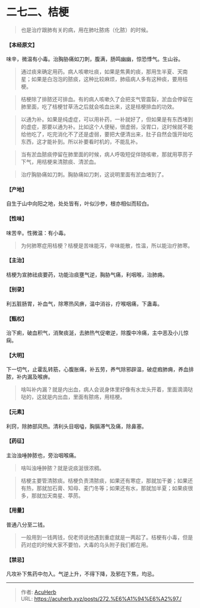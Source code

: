 # 二七二、桔梗


> 也是治疗跟肺有关的病，用在肺吐脓疡（化脓）的时候。

#### 【本经原文】
味辛，微温有小毒。治胸胁痛如刀刺，腹满，肠鸣幽幽，惊恐悸气。生山谷。

> 通过痰来确定用药。病人咳嗽吐痰，如果是焦黄的痰，那用生半夏、天南星；如果是白泡泡的脓痰，这种比较麻烦，肺癌病人多有这种痰，要用桔梗。

> 桔梗除了排脓还可排血。有的病人咳嗽久了会把支气管震裂，淤血会停留在肺里面，吃了桔梗甘草汤之后就会咳血出来，这是桔梗排血的功效。

> 以通为补。如果是纯虚症，可以用补药，一补就好了，但如果是有东西堵到的虚症，那要以通为补。比如这个人便秘，很虚弱，没胃口，这时候就不能给他吃了，吃完消化不了还是虚弱，要把大便清出来，肚子自然会饿开始吃东西，这才能补到。所以补要看时机的，不能乱补。

> 当有淤血脓痰停留在肺里面的时候，病人呼吸短促伴随咳嗽，那就用葶苈子下气，用桔梗来清脓痰、清淤血。

> 治疗胸胁痛如刀刺‍。胸胁痛如刀刺，这说明里面有淤血堵到了。

#### 【产地】
自生于山中向阳之地，处处皆有，叶似沙参，根亦相似而较白。
#### 【性味】
味苦辛。性微温：有小毒。

> 为何肺寒症用桔梗？桔梗是苦味能泻，辛味能散，性温，所以能治疗肺寒。

#### 【主治】
桔梗为宣肺祛痰要药，功能治痰壅气逆，胸胁气痛，利咽喉，治肺痈。
#### 【别录】
利五脏肠胃，补血气，除寒热风痹，温中消谷，疗喉咽痛，下蛊毒。
#### 【甄权】
治下痢，破血积气，消聚痰涎，去肺热气促嗽逆，除腹中冷痛，主中恶及小儿惊痫。
#### 【大明】
下一切气，止霍乱转筋，心腹胀痛，补五劳，养气除邪辟温，破症瘕肺痈，养血排脓，补内漏及喉痹。

> 啥叫补内漏？就是内出血，病人会说身体里好像有水龙头开着，里面滴滴哒哒的，这就是内出血，里面有脓疡，用桔梗。

#### 【元素】
利窍，除肺部风热。清利头目咽嗌，胸膈滞气及痛，除鼻塞。
#### 【药征】
主治浊唾肿脓也，旁治咽喉痛。

> 啥叫浊唾肿脓？就是说痰涎很浓稠。

> 桔梗主要管清脓痰。桔梗负责清脓痰，如果还有寒症，那就加干姜；如果还有热，那就加石膏、知母、麦门冬等；如果还有水，那就加半夏；如果痰很多，那就加天南星、葶苈。

#### 【用量】
普通八分至二钱。

> 一般用到一钱两钱，倪老师说他遇到重症就是一两起了。桔梗有小毒，但是药对症的时候大家不要怕，大毒的乌头附子我们都在用。

#### 【禁忌】
凡攻补下焦药中勿入。气逆上升，不得下降，及邪在下焦，均忌。

---

> 作者: [AcuHerb](https://acuherb.xyz)  
> URL: https://acuherb.xyz/posts/272.%E6%A1%94%E6%A2%97./  

